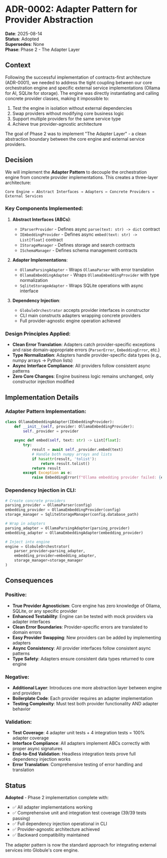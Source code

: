 # ADR-0002: Adapter Pattern for Provider Abstraction

**Date**: 2025-08-14  
**Status**: Adopted  
**Supersedes**: None  
**Phase**: Phase 2 - The Adapter Layer

## Context

Following the successful implementation of contracts-first architecture (ADR-0001), we needed to address the tight coupling between our core orchestration engine and specific external service implementations (Ollama for AI, SQLite for storage). The engine was directly instantiating and calling concrete provider classes, making it impossible to:

1. Test the engine in isolation without external dependencies
2. Swap providers without modifying core business logic  
3. Support multiple providers for the same service type
4. Achieve true provider-agnostic architecture

The goal of Phase 2 was to implement "The Adapter Layer" - a clean abstraction boundary between the core engine and external service providers.

## Decision

We will implement the **Adapter Pattern** to decouple the orchestration engine from concrete provider implementations. This creates a three-layer architecture:

```
Core Engine ← Abstract Interfaces → Adapters ← Concrete Providers → External Services
```

### Key Components Implemented:

1. **Abstract Interfaces (ABCs)**:
   - `IParserProvider` - Defines async `parse(text: str) -> dict` contract
   - `IEmbeddingProvider` - Defines async `embed(text: str) -> List[float]` contract  
   - `IStorageManager` - Defines storage and search contracts
   - `ISchemaManager` - Defines schema management contracts

2. **Adapter Implementations**:
   - `OllamaParsingAdapter` - Wraps `OllamaParser` with error translation
   - `OllamaEmbeddingAdapter` - Wraps `OllamaEmbeddingProvider` with type normalization
   - `SqliteStorageAdapter` - Wraps SQLite operations with async interface

3. **Dependency Injection**:
   - `GlobuleOrchestrator` accepts provider interfaces in constructor
   - CLI main constructs adapters wrapping concrete providers
   - Full provider-agnostic engine operation achieved

### Design Principles Applied:

- **Clean Error Translation**: Adapters catch provider-specific exceptions and raise domain-appropriate errors (`ParserError`, `EmbeddingError`, etc.)
- **Type Normalization**: Adapters handle provider-specific data types (e.g., numpy arrays → Python lists)
- **Async Interface Compliance**: All providers follow consistent async patterns
- **Zero Core Changes**: Engine business logic remains unchanged, only constructor injection modified

## Implementation Details

### Adapter Pattern Implementation:
```python
class OllamaEmbeddingAdapter(IEmbeddingProvider):
    def __init__(self, provider: OllamaEmbeddingProvider):
        self._provider = provider
    
    async def embed(self, text: str) -> List[float]:
        try:
            result = await self._provider.embed(text)
            # Handle both numpy arrays and lists
            if hasattr(result, 'tolist'):
                return result.tolist()
            return result
        except Exception as e:
            raise EmbeddingError(f"Ollama embedding provider failed: {e}") from e
```

### Dependency Injection in CLI:
```python
# Create concrete providers
parsing_provider = OllamaParser(config)
embedding_provider = OllamaEmbeddingProvider(config)
storage_manager = SqliteStorageManager(config.database_path)

# Wrap in adapters
parsing_adapter = OllamaParsingAdapter(parsing_provider)  
embedding_adapter = OllamaEmbeddingAdapter(embedding_provider)

# Inject into engine
engine = GlobuleOrchestrator(
    parser_provider=parsing_adapter,
    embedding_provider=embedding_adapter, 
    storage_manager=storage_manager
)
```

## Consequences

### Positive:
- **True Provider Agnosticism**: Core engine has zero knowledge of Ollama, SQLite, or any specific provider
- **Enhanced Testability**: Engine can be tested with mock providers via adapter interfaces
- **Clean Error Boundaries**: Provider-specific errors are translated to domain errors
- **Easy Provider Swapping**: New providers can be added by implementing adapters
- **Async Consistency**: All provider interfaces follow consistent async patterns
- **Type Safety**: Adapters ensure consistent data types returned to core engine

### Negative:
- **Additional Layer**: Introduces one more abstraction layer between engine and providers
- **Boilerplate Code**: Each provider requires an adapter implementation
- **Testing Complexity**: Must test both provider functionality AND adapter behavior

### Validation:
- **Test Coverage**: 4 adapter unit tests + 4 integration tests = 100% adapter coverage
- **Interface Compliance**: All adapters implement ABCs correctly with proper async signatures  
- **End-to-End Validation**: Headless integration tests prove full dependency injection works
- **Error Translation**: Comprehensive testing of error handling and translation

## Status

**Adopted** - Phase 2 implementation complete with:
- ✅ All adapter implementations working  
- ✅ Comprehensive unit and integration test coverage (39/39 tests passing)
- ✅ Full dependency injection operational in CLI
- ✅ Provider-agnostic architecture achieved
- ✅ Backward compatibility maintained

The adapter pattern is now the standard approach for integrating external services into Globule's core engine.